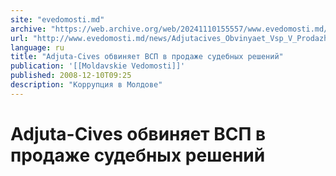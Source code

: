 ```yaml
---
site: "evedomosti.md"
archive: "https://web.archive.org/web/20241110155557/www.evedomosti.md/news/Adjutacives_Obvinyaet_Vsp_V_Prodazhe_Sudebnyh_Reshenii"
url: "http://www.evedomosti.md/news/Adjutacives_Obvinyaet_Vsp_V_Prodazhe_Sudebnyh_Reshenii"
language: ru
title: "Adjuta-Cives обвиняет ВСП в продаже судебных решений"
publication: '[[Moldavskie Vedomosti]]'
published: 2008-12-10T09:25
description: "Коррупция в Молдове"
---
```


# Adjuta-Cives обвиняет ВСП в продаже судебных решений

